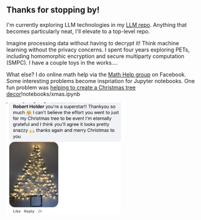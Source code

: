 ## Thanks for stopping by!

I'm currently exploring LLM technologies in my [LLM repo](https://github.com/RobertHolderIII/LLM).  Anything that becomes particularly neat, I'll elevate to a top-level repo.

Imagine processing data without having to decrypt it! Think machine learning without the privacy concerns.  I spent four years exploring PETs, including homomorphic encryption and secure multiparty computation (SMPC).  I have a couple toys in the works....

What else?  I do online math help via the [Math Help group](https://www.facebook.com/groups/mathhelp) on Facebook.  Some interesting problems become inspriation for Jupyter notebooks.  One fun problem was [helping to create a Christmas tree decor]([notebooks/xmas.ipynb](https://github.com/RobertHolderIII/mathhelp/blob/master/notebooks/xmas.ipynb))!notebooks/xmas.ipynb

<img src="https://github.com/RobertHolderIII/mathhelp/blob/master/img/xmas.png" alt="xmas" width="300"/>

<!--
![xmas tree](https://github.com/RobertHolderIII/mathhelp/blob/master/img/xmas.png)



<!--
**RobertHolderIII/RobertHolderIII** is a ✨ _special_ ✨ repository because its `README.md` (this file) appears on your GitHub profile.

Here are some ideas to get you started:

- 🔭 I’m currently working on ...
- 🌱 I’m currently learning ...
- 👯 I’m looking to collaborate on ...
- 🤔 I’m looking for help with ...
- 💬 Ask me about ...
- 📫 How to reach me: ...
- 😄 Pronouns: ...
- ⚡ Fun fact: ...
-->
